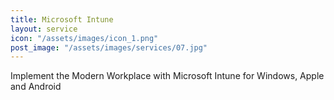 ```yaml
---
title: Microsoft Intune
layout: service
icon: "/assets/images/icon_1.png"
post_image: "/assets/images/services/07.jpg"
---
```


<p>Implement the Modern Workplace with Microsoft Intune for Windows, Apple and Android</p>